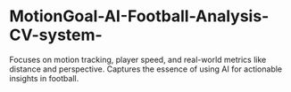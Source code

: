# MotionGoal-AI-Football-Analysis-CV-system-
Focuses on motion tracking, player speed, and real-world metrics like distance and perspective. Captures the essence of using AI for actionable insights in football.

